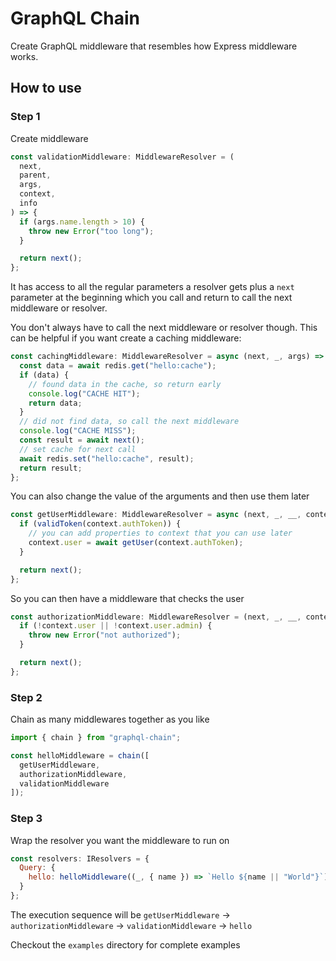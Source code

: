 # GraphQL Chain

Create GraphQL middleware that resembles how Express middleware works.

## How to use

### Step 1

Create middleware

```js
const validationMiddleware: MiddlewareResolver = (
  next,
  parent,
  args,
  context,
  info
) => {
  if (args.name.length > 10) {
    throw new Error("too long");
  }

  return next();
};
```

It has access to all the regular parameters a resolver gets plus a `next` parameter at the beginning which you call and return to call the next middleware or resolver.

You don't always have to call the next middleware or resolver though. This can be helpful if you want create a caching middleware:

```js
const cachingMiddleware: MiddlewareResolver = async (next, _, args) => {
  const data = await redis.get("hello:cache");
  if (data) {
    // found data in the cache, so return early
    console.log("CACHE HIT");
    return data;
  }
  // did not find data, so call the next middleware
  console.log("CACHE MISS");
  const result = await next();
  // set cache for next call
  await redis.set("hello:cache", result);
  return result;
};
```

You can also change the value of the arguments and then use them later

```js
const getUserMiddleware: MiddlewareResolver = async (next, _, __, context) => {
  if (validToken(context.authToken)) {
    // you can add properties to context that you can use later
    context.user = await getUser(context.authToken);
  }

  return next();
};
```

So you can then have a middleware that checks the user

```js
const authorizationMiddleware: MiddlewareResolver = (next, _, __, context) => {
  if (!context.user || !context.user.admin) {
    throw new Error("not authorized");
  }

  return next();
};
```

### Step 2

Chain as many middlewares together as you like

```js
import { chain } from "graphql-chain";

const helloMiddleware = chain([
  getUserMiddleware,
  authorizationMiddleware,
  validationMiddleware
]);
```

### Step 3

Wrap the resolver you want the middleware to run on

```js
const resolvers: IResolvers = {
  Query: {
    hello: helloMiddleware((_, { name }) => `Hello ${name || "World"}`)
  }
};
```

The execution sequence will be `getUserMiddleware` -> `authorizationMiddleware` -> `validationMiddleware` -> `hello`

Checkout the `examples` directory for complete examples
